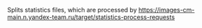 Splits statistics files, which are processed by https://images-cm-main.n.yandex-team.ru/target/statistics-process-requests
